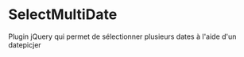 SelectMultiDate
===============

Plugin jQuery qui permet de sélectionner plusieurs dates à l'aide d'un datepicjer